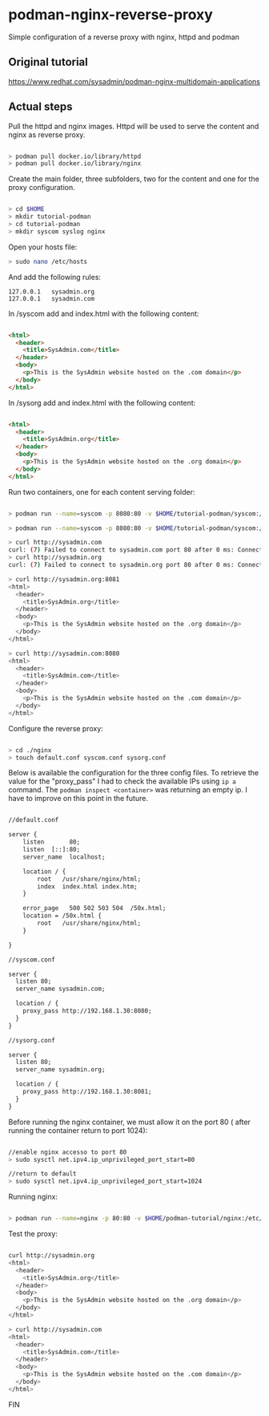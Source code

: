 # podman-nginx-reverse-proxy
Simple configuration of a reverse proxy with nginx, httpd and podman

## Original tutorial

https://www.redhat.com/sysadmin/podman-nginx-multidomain-applications

## Actual steps

Pull the httpd and nginx images. Httpd will be used to serve the content and nginx as reverse proxy.

```bash

> podman pull docker.io/library/httpd
> podman pull docker.io/library/nginx

```

Create the main folder, three subfolders, two for the content and one for the proxy configuration.

```bash

> cd $HOME
> mkdir tutorial-podman
> cd tutorial-podman
> mkdir syscom syslog nginx 

```

Open your hosts file:

```bash
> sudo nano /etc/hosts
```

And add the following rules:

```
127.0.0.1	sysadmin.org
127.0.0.1	sysadmin.com
```

In /syscom add and index.html with the following content:

```html

<html>
  <header>
    <title>SysAdmin.com</title>
  </header>
  <body>
    <p>This is the SysAdmin website hosted on the .com domain</p>
  </body>
</html>

```

In /sysorg add and index.html with the following content:

```html

<html>
  <header>
    <title>SysAdmin.org</title>
  </header>
  <body>
    <p>This is the SysAdmin website hosted on the .org domain</p>
  </body>
</html>

```

Run two containers, one for each content serving folder:

```bash

> podman run --name=syscom -p 8080:80 -v $HOME/tutorial-podman/syscom:/usr/local/apache2/htdocs:Z -d docker.io/library/httpd

> podman run --name=syscom -p 8080:80 -v $HOME/tutorial-podman/syscom:/usr/local/apache2/htdocs:Z -d docker.io/library/httpd

> curl http://sysadmin.com
curl: (7) Failed to connect to sysadmin.com port 80 after 0 ms: Connection refused
> curl http://sysadmin.org
curl: (7) Failed to connect to sysadmin.org port 80 after 0 ms: Connection refused

> curl http://sysadmin.org:8081
<html>
  <header>
    <title>SysAdmin.org</title>
  </header>
  <body>
    <p>This is the SysAdmin website hosted on the .org domain</p>
  </body>
</html>

> curl http://sysadmin.com:8080
<html>
  <header>
    <title>SysAdmin.com</title>
  </header>
  <body>
    <p>This is the SysAdmin website hosted on the .com domain</p>
  </body>
</html>

```

Configure the reverse proxy:

```bash

> cd ./nginx
> touch default.conf syscom.conf sysorg.conf

```

Below is available the configuration for the three config files.
To retrieve the value for the "proxy_pass" I had to check 
the available IPs using ```ip a``` command. 
The ```podman inspect <container>``` was returning an empty ip.
I have to improve on this point in the future.

```txt

//default.conf

server {
    listen       80;
    listen  [::]:80;
    server_name  localhost;

    location / {
        root   /usr/share/nginx/html;
        index  index.html index.htm;
    }

    error_page   500 502 503 504  /50x.html;
    location = /50x.html {
        root   /usr/share/nginx/html;
    }

}

//syscom.conf

server {
  listen 80;
  server_name sysadmin.com;

  location / {
    proxy_pass http://192.168.1.30:8080;
  }
}

//sysorg.conf

server {
  listen 80;
  server_name sysadmin.org;

  location / {
    proxy_pass http://192.168.1.30:8081;
  }
}

```

Before running the nginx container, we must allow it on the port 80 ( after running the container return to port 1024):

```bash

//enable nginx accesso to port 80
> sudo sysctl net.ipv4.ip_unprivileged_port_start=80 

//return to default
> sudo sysctl net.ipv4.ip_unprivileged_port_start=1024

```

Running nginx:

```bash

> podman run --name=nginx -p 80:80 -v $HOME/podman-tutorial/nginx:/etc/nginx/conf.d:Z -d docker.io/library/nginx

```

Test the proxy:

```bash

curl http://sysadmin.org
<html>
  <header>
    <title>SysAdmin.org</title>
  </header>
  <body>
    <p>This is the SysAdmin website hosted on the .org domain</p>
  </body>
</html>

> curl http://sysadmin.com
<html>
  <header>
    <title>SysAdmin.com</title>
  </header>
  <body>
    <p>This is the SysAdmin website hosted on the .com domain</p>
  </body>
</html>

```

FIN
